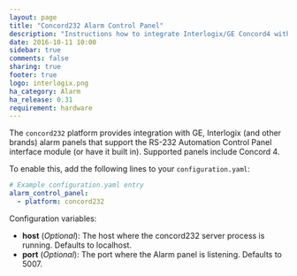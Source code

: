 ```yaml
---
layout: page
title: "Concord232 Alarm Control Panel"
description: "Instructions how to integrate Interlogix/GE Concord4 with RS-232 Automation Control Module into Home Assistant."
date: 2016-10-11 10:00
sidebar: true
comments: false
sharing: true
footer: true
logo: interlogix.png
ha_category: Alarm
ha_release: 0.31
requirement: hardware
---
```


The `concord232` platform provides integration with GE, Interlogix (and other brands) alarm panels that support the RS-232 Automation Control Panel interface module (or have it built in). Supported panels include Concord 4.

To enable this, add the following lines to your `configuration.yaml`:

```yaml
# Example configuration.yaml entry
alarm_control_panel:
  - platform: concord232
```

Configuration variables:

- **host** (*Optional*): The host where the concord232 server process is running. Defaults to localhost.
- **port** (*Optional*): The port where the Alarm panel is listening. Defaults to 5007.

